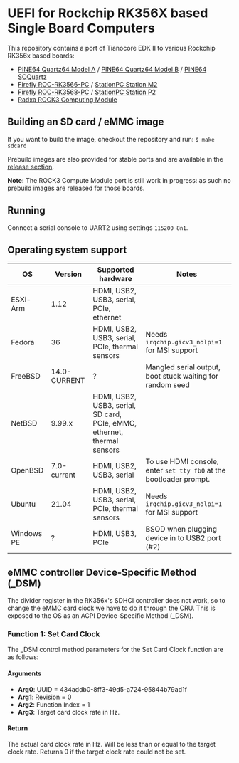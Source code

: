 # UEFI for Rockchip RK356X based Single Board Computers

This repository contains a port of Tianocore EDK II to various Rockchip RK356x based boards:

* [PINE64 Quartz64 Model A](https://www.pine64.org/quartz64a/) / [PINE64 Quartz64 Model B](https://www.pine64.org/quartz64b/) / [PINE64 SOQuartz](https://wiki.pine64.org/wiki/SOQuartz)
* [Firefly ROC-RK3566-PC](https://en.t-firefly.com/product/industry/rocrk3566pc.html) / [StationPC Station M2](https://www.stationpc.com/product/stationm2)
* [Firefly ROC-RK3568-PC](https://en.t-firefly.com/product/industry/rocrk3568pc.html) / [StationPC Station P2](https://www.stationpc.com/product/stationp2)
* [Radxa ROCK3 Computing Module](https://wiki.radxa.com/Rock3/CM3)

## Building an SD card / eMMC image

If you want to build the image, checkout the repository and run:
`$ make sdcard`

Prebuild images are also provided for stable ports and are available in the [release section](https://github.com/jaredmcneill/quartz64_uefi/releases).

**Note:** The ROCK3 Compute Module port is still work in progress: as such no prebuild images are released for those boards.

## Running

Connect a serial console to UART2 using settings `115200 8n1`.

## Operating system support

| OS | Version | Supported hardware | Notes |
| --- | --- | --- | --- |
| ESXi-Arm | 1.12 | HDMI, USB2, USB3, serial, PCIe, ethernet | |
| Fedora | 36 | HDMI, USB2, USB3, serial, PCIe, thermal sensors | Needs `irqchip.gicv3_nolpi=1` for MSI support |
| FreeBSD | 14.0-CURRENT | ? | Mangled serial output, boot stuck waiting for random seed |
| NetBSD | 9.99.x | HDMI, USB2, USB3, serial, SD card, PCIe, eMMC, ethernet, thermal sensors | |
| OpenBSD | 7.0-current | HDMI, USB2, USB3, serial | To use HDMI console, enter `set tty fb0` at the bootloader prompt. |
| Ubuntu | 21.04 | HDMI, USB2, USB3, serial, PCIe, thermal sensors | Needs `irqchip.gicv3_nolpi=1` for MSI support |
| Windows PE | ? | HDMI, USB3, PCIe | BSOD when plugging device in to USB2 port (#2) |

## eMMC controller Device-Specific Method (_DSM)

The divider register in the RK356x's SDHCI controller does not work, so to change the eMMC card clock we have to do it through the CRU. This is exposed to the OS as an ACPI Device-Specific Method (_DSM).

### Function 1: Set Card Clock

The _DSM control method parameters for the Set Card Clock function are as follows:

#### Arguments

 - **Arg0**: UUID = 434addb0-8ff3-49d5-a724-95844b79ad1f
 - **Arg1**: Revision = 0
 - **Arg2**: Function Index = 1
 - **Arg3**: Target card clock rate in Hz.

#### Return

The actual card clock rate in Hz. Will be less than or equal to the target clock rate. Returns 0 if the target clock rate could not be set.
